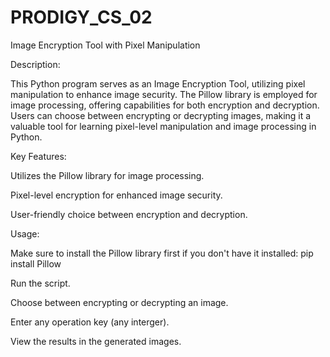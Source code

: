 # PRODIGY_CS_02
Image Encryption Tool with Pixel Manipulation


Description:

This Python program serves as an Image Encryption Tool, utilizing pixel manipulation to enhance image security. The Pillow library is employed for image processing, offering capabilities for both encryption and decryption. Users can choose between encrypting or decrypting images, making it a valuable tool for learning pixel-level manipulation and image processing in Python.


Key Features:

Utilizes the Pillow library for image processing.

Pixel-level encryption for enhanced image security.

User-friendly choice between encryption and decryption.


Usage:

Make sure to install the Pillow library first if you don't have it installed: pip install Pillow

Run the script.

Choose between encrypting or decrypting an image.

Enter any operation key (any interger).

View the results in the generated images.
